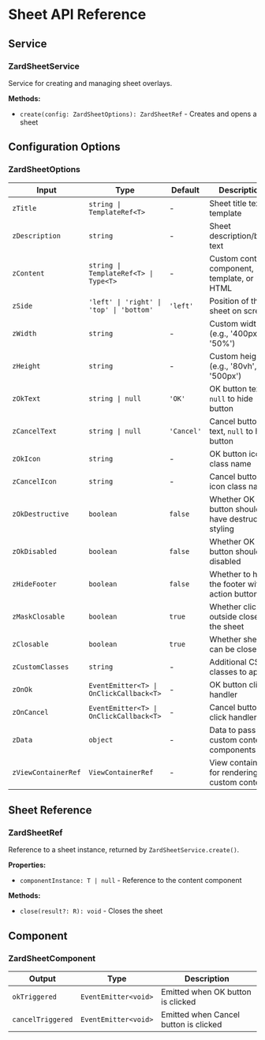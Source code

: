 # Sheet API Reference

## Service

### ZardSheetService

Service for creating and managing sheet overlays.

**Methods:**

- `create(config: ZardSheetOptions): ZardSheetRef` - Creates and opens a sheet

## Configuration Options

### ZardSheetOptions

| Input               | Type                                     | Default    | Description                                       |
| ------------------- | ---------------------------------------- | ---------- | ------------------------------------------------- |
| `zTitle`            | `string \| TemplateRef<T>`               | -          | Sheet title text or template                      |
| `zDescription`      | `string`                                 | -          | Sheet description/body text                       |
| `zContent`          | `string \| TemplateRef<T> \| Type<T>`    | -          | Custom content component, template, or HTML       |
| `zSide`             | `'left' \| 'right' \| 'top' \| 'bottom'` | `'left'`   | Position of the sheet on screen                   |
| `zWidth`            | `string`                                 | -          | Custom width (e.g., '400px', '50%')               |
| `zHeight`           | `string`                                 | -          | Custom height (e.g., '80vh', '500px')             |
| `zOkText`           | `string \| null`                         | `'OK'`     | OK button text, `null` to hide button             |
| `zCancelText`       | `string \| null`                         | `'Cancel'` | Cancel button text, `null` to hide button         |
| `zOkIcon`           | `string`                                 | -          | OK button icon class name                         |
| `zCancelIcon`       | `string`                                 | -          | Cancel button icon class name                     |
| `zOkDestructive`    | `boolean`                                | `false`    | Whether OK button should have destructive styling |
| `zOkDisabled`       | `boolean`                                | `false`    | Whether OK button should be disabled              |
| `zHideFooter`       | `boolean`                                | `false`    | Whether to hide the footer with action buttons    |
| `zMaskClosable`     | `boolean`                                | `true`     | Whether clicking outside closes the sheet         |
| `zClosable`         | `boolean`                                | `true`     | Whether sheet can be closed                       |
| `zCustomClasses`    | `string`                                 | -          | Additional CSS classes to apply                   |
| `zOnOk`             | `EventEmitter<T> \| OnClickCallback<T>`  | -          | OK button click handler                           |
| `zOnCancel`         | `EventEmitter<T> \| OnClickCallback<T>`  | -          | Cancel button click handler                       |
| `zData`             | `object`                                 | -          | Data to pass to custom content components         |
| `zViewContainerRef` | `ViewContainerRef`                       | -          | View container for rendering custom content       |

## Sheet Reference

### ZardSheetRef

Reference to a sheet instance, returned by `ZardSheetService.create()`.

**Properties:**

- `componentInstance: T | null` - Reference to the content component

**Methods:**

- `close(result?: R): void` - Closes the sheet

## Component

### ZardSheetComponent

| Output            | Type                 | Description                           |
| ----------------- | -------------------- | ------------------------------------- |
| `okTriggered`     | `EventEmitter<void>` | Emitted when OK button is clicked     |
| `cancelTriggered` | `EventEmitter<void>` | Emitted when Cancel button is clicked |
